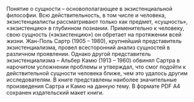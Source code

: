 <!--2024-01-21 22:33:03-->
Понятие о сущности – основополагающее в экзистенциальной философии. Всю действительность, в том числе и человека, экзистенциалисты рассматривают только как предмет, «сущность», «экзистенцию» в глубинном познании. Применительно к человеку, свою сущность («экзистенцию») он обретает на протяжении всей жизни.
Жан-Поль Сартр (1905 – 1980), крупнейший представитель экзистенциализма, провел всесторонний анализ сущностей в различном проявлении. Однако другой представитель экзистенциализма – Альбер Камю (1913 – 1960) обвинял Сартра в нарочитом усложнении проблемы и утверждал, что смог подойти к действительной сущности человека ближе, чем это удалось другим исследователям.
В книге представлены наиболее значительные произведения Сартра и Камю на данную тему.
В формате PDF A4 сохранен издательский макет книги.